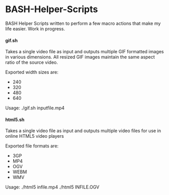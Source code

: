 BASH-Helper-Scripts
===================

BASH Helper Scripts written to perform a few macro actions that make my life easier. Work in progress.

#### gif.sh

Takes a single video file as input and outputs multiple GIF formatted images in various dimensions. All resized GIF images maintain the same aspect ratio of the source video.

Exported width sizes are: 
- 240
- 320
- 480
- 640

Usage: 
	./gif.sh inputfile.mp4

#### html5.sh 

Takes a single video file as input and outputs multiple video files for use in online HTML5 video players

Exported file formats are:
- 3GP
- MP4
- OGV
- WEBM
- WMV

Usage:
	./html5 infile.mp4
	./html5 INFILE.OGV   
